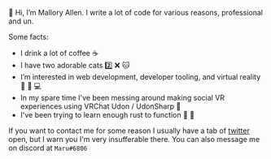 👋 Hi, I’m Mallory Allen. I write a lot of code for various reasons, professional and un.

Some facts:
- I drink a lot of coffee :coffee:
- I have two adorable cats :two: :x: :cat:
- I’m interested in web development, developer tooling, and virtual reality 👀  :robot: :computer:
- In my spare time I've been messing around making social VR experiences using VRChat Udon / UdonSharp 🌱 
- I've been trying to learn enough rust to function :book: :crab:

If you want to contact me for some reason I usually have a tab of [twitter](https://twitter.com/the_mallen) open, but I warn you I'm very insufferable there. You can also message me on discord at `Maru#6806`

<!---
TheMallen/TheMallen is a ✨ special ✨ repository because its `README.md` (this file) appears on your GitHub profile.
You can click the Preview link to take a look at your changes.
--->

